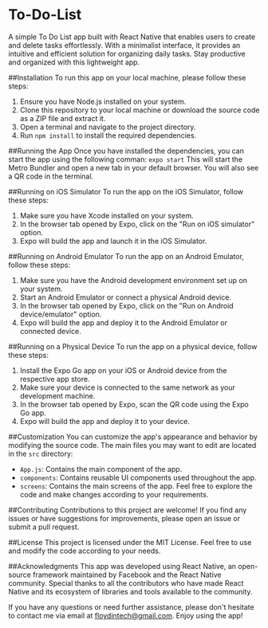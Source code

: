 # To-Do-List
A simple To Do List app built with React Native that enables users to create and delete tasks effortlessly. With a minimalist interface, it provides an intuitive and efficient solution for organizing daily tasks. Stay productive and organized with this lightweight app.

##Installation
To run this app on your local machine, please follow these steps:
1. Ensure you have Node.js installed on your system.
2. Clone this repository to your local machine or download the source code as a ZIP file and extract it.
3. Open a terminal and navigate to the project directory.
4. Run `npm install` to install the required dependencies.

##Running the App
Once you have installed the dependencies, you can start the app using the following comman:
`expo start`
This will start the Metro Bundler and open a new tab in your default browser. You will also see a QR code in the terminal.

##Running on iOS Simulator
To run the app on the iOS Simulator, follow these steps:
1. Make sure you have Xcode installed on your system.
2. In the browser tab opened by Expo, click on the "Run on iOS simulator" option.
3. Expo will build the app and launch it in the iOS Simulator.

##Running on Android Emulator
To run the app on an Android Emulator, follow these steps:
1. Make sure you have the Android development environment set up on your system.
2. Start an Android Emulator or connect a physical Android device.
3. In the browser tab opened by Expo, click on the "Run on Android device/emulator" option.
4. Expo will build the app and deploy it to the Android Emulator or connected device.

##Running on a Physical Device
To run the app on a physical device, follow these steps:
1. Install the Expo Go app on your iOS or Android device from the respective app store.
2. Make sure your device is connected to the same network as your development machine.
3. In the browser tab opened by Expo, scan the QR code using the Expo Go app.
4. Expo will build the app and deploy it to your device.

##Customization
You can customize the app's appearance and behavior by modifying the source code. The main files you may want to edit are located in the `src` directory:
* `App.js`: Contains the main component of the app.
* `components`: Contains reusable UI components used throughout the app.
* `screens`: Contains the main screens of the app.
Feel free to explore the code and make changes according to your requirements.

##Contributing
Contributions to this project are welcome! If you find any issues or have suggestions for improvements, please open an issue or submit a pull request.

##License
This project is licensed under the MIT License. Feel free to use and modify the code according to your needs.

##Acknowledgments
This app was developed using React Native, an open-source framework maintained by Facebook and the React Native community. Special thanks to all the contributors who have made React Native and its ecosystem of libraries and tools available to the community.

If you have any questions or need further assistance, please don't hesitate to contact me via email at floydintech@gmail.com. Enjoy using the app!
